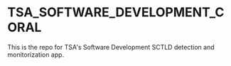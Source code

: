# TSA_SOFTWARE_DEVELOPMENT_CORAL

This is the repo for TSA's Software Development SCTLD detection and monitorization app. 
